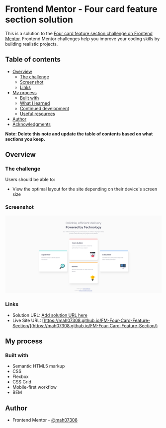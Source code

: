 # Frontend Mentor - Four card feature section solution

This is a solution to the [Four card feature section challenge on Frontend Mentor](https://www.frontendmentor.io/challenges/four-card-feature-section-weK1eFYK). Frontend Mentor challenges help you improve your coding skills by building realistic projects.

## Table of contents

- [Overview](#overview)
  - [The challenge](#the-challenge)
  - [Screenshot](#screenshot)
  - [Links](#links)
- [My process](#my-process)
  - [Built with](#built-with)
  - [What I learned](#what-i-learned)
  - [Continued development](#continued-development)
  - [Useful resources](#useful-resources)
- [Author](#author)
- [Acknowledgments](#acknowledgments)

**Note: Delete this note and update the table of contents based on what sections you keep.**

## Overview

### The challenge

Users should be able to:

- View the optimal layout for the site depending on their device's screen size

### Screenshot

![](./Screenshot%202023-08-05.png)

### Links

- Solution URL: [Add solution URL here](https://your-solution-url.com)
- Live Site URL: [https://mah07308.github.io/FM-Four-Card-Feature-Section/](https://mah07308.github.io/FM-Four-Card-Feature-Section/)

## My process

### Built with

- Semantic HTML5 markup
- CSS
- Flexbox
- CSS Grid
- Mobile-first workflow
- BEM

## Author

- Frontend Mentor - [@mah07308](https://www.frontendmentor.io/profile/mah07308)
